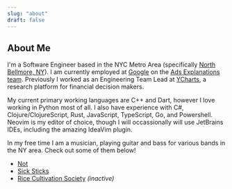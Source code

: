 ```yaml
---
slug: "about"
draft: false
---
```


## About Me
I'm a Software Engineer based in the NYC Metro Area (specifically [North Bellmore, NY](https://en.wikipedia.org/wiki/North_Bellmore,_New_York)). I am currently employed at [Google](https://www.google.com) on the [Ads Explanations team](https://support.google.com/google-ads/answer/9000655?hl=en). Previously I worked as an Engineering Team Lead at [YCharts](https://ycharts.com), a research platform for financial decision makers.

My current primary working languages are C++ and Dart, however I love working in Python most of all. I also have experience with C#, Clojure/ClojureScript, Rust, JavaScript, TypeScript, Go, and Powershell. Neovim is my editor of choice, though I will occassionally will use JetBrains IDEs, including the amazing IdeaVim plugin.

In my free time I am a musician, playing guitar and bass for various bands in the NY area. Check out some of them below!

* [Not](https://notsounds.bandcamp.com/)
* [Sick Sticks](http://sicksticksband.com/)
* [Rice Cultivation Society](https://ricecultivationsociety.bandcamp.com/) _(inactive)_
